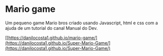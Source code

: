 # Mario game
Um pequeno game Mario bros criado usando Javascript, html e css com a ajuda de um tutorial do canal Manual do Dev.
 
[[https://danilocosta1.github.io/mario-game/](https://danilocosta1.github.io/Super-Mario-Game/](https://danilocosta1.github.io/Super-Mario-Game/)
